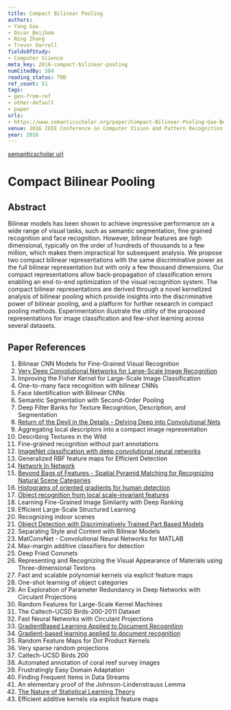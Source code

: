 ```yaml
---
title: Compact Bilinear Pooling
authors:
- Yang Gao
- Oscar Beijbom
- Ning Zhang
- Trevor Darrell
fieldsOfStudy:
- Computer Science
meta_key: 2016-compact-bilinear-pooling
numCitedBy: 584
reading_status: TBD
ref_count: 51
tags:
- gen-from-ref
- other-default
- paper
urls:
- https://www.semanticscholar.org/paper/Compact-Bilinear-Pooling-Gao-Beijbom/327dc2fd203a7049f3409479ab68e5e2a83cd352?sort=total-citations
venue: 2016 IEEE Conference on Computer Vision and Pattern Recognition (CVPR)
year: 2016
---
```


[semanticscholar url](https://www.semanticscholar.org/paper/Compact-Bilinear-Pooling-Gao-Beijbom/327dc2fd203a7049f3409479ab68e5e2a83cd352?sort=total-citations)

# Compact Bilinear Pooling

## Abstract

Bilinear models has been shown to achieve impressive performance on a wide range of visual tasks, such as semantic segmentation, fine grained recognition and face recognition. However, bilinear features are high dimensional, typically on the order of hundreds of thousands to a few million, which makes them impractical for subsequent analysis. We propose two compact bilinear representations with the same discriminative power as the full bilinear representation but with only a few thousand dimensions. Our compact representations allow back-propagation of classification errors enabling an end-to-end optimization of the visual recognition system. The compact bilinear representations are derived through a novel kernelized analysis of bilinear pooling which provide insights into the discriminative power of bilinear pooling, and a platform for further research in compact pooling methods. Experimentation illustrate the utility of the proposed representations for image classification and few-shot learning across several datasets.

## Paper References

1. Bilinear CNN Models for Fine-Grained Visual Recognition
2. [Very Deep Convolutional Networks for Large-Scale Image Recognition](2014-vggnet.md)
3. Improving the Fisher Kernel for Large-Scale Image Classification
4. One-to-many face recognition with bilinear CNNs
5. Face Identification with Bilinear CNNs
6. Semantic Segmentation with Second-Order Pooling
7. Deep Filter Banks for Texture Recognition, Description, and Segmentation
8. [Return of the Devil in the Details - Delving Deep into Convolutional Nets](2014-return-of-the-devil-in-the-details-delving-deep-into-convolutional-nets)
9. Aggregating local descriptors into a compact image representation
10. Describing Textures in the Wild
11. Fine-grained recognition without part annotations
12. [ImageNet classification with deep convolutional neural networks](2012-alexnet.md)
13. Generalized RBF feature maps for Efficient Detection
14. [Network In Network](2014-network-in-network)
15. [Beyond Bags of Features - Spatial Pyramid Matching for Recognizing Natural Scene Categories](2006-beyond-bags-of-features-spatial-pyramid-matching-for-recognizing-natural-scene-categories)
16. [Histograms of oriented gradients for human detection](2005-histograms-of-oriented-gradients-for-human-detection)
17. [Object recognition from local scale-invariant features](1999-object-recognition-from-local-scale-invariant-features)
18. Learning Fine-Grained Image Similarity with Deep Ranking
19. Efficient Large-Scale Structured Learning
20. Recognizing indoor scenes
21. [Object Detection with Discriminatively Trained Part Based Models](2009-object-detection-with-discriminatively-trained-part-based-models)
22. Separating Style and Content with Bilinear Models
23. MatConvNet - Convolutional Neural Networks for MATLAB
24. Max-margin additive classifiers for detection
25. Deep Fried Convnets
26. Representing and Recognizing the Visual Appearance of Materials using Three-dimensional Textons
27. Fast and scalable polynomial kernels via explicit feature maps
28. One-shot learning of object categories
29. An Exploration of Parameter Redundancy in Deep Networks with Circulant Projections
30. Random Features for Large-Scale Kernel Machines
31. The Caltech-UCSD Birds-200-2011 Dataset
32. Fast Neural Networks with Circulant Projections
33. [GradientBased Learning Applied to Document Recognition](2001-gradientbased-learning-applied-to-document-recognition)
34. [Gradient-based learning applied to document recognition](1998-lenet5.md)
35. Random Feature Maps for Dot Product Kernels
36. Very sparse random projections
37. Caltech-UCSD Birds 200
38. Automated annotation of coral reef survey images
39. Frustratingly Easy Domain Adaptation
40. Finding Frequent Items in Data Streams
41. An elementary proof of the Johnson-Lindenstrauss Lemma
42. [The Nature of Statistical Learning Theory](2000-the-nature-of-statistical-learning-theory)
43. Efficient additive kernels via explicit feature maps

